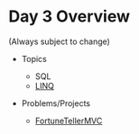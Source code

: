 # Day 3 Overview

(Always subject to change)

- Topics
  - SQL
  - [LINQ](https://docs.google.com/a/wecancodeit.org/presentation/d/1bIPsm1LCUeOloRoVgdgAu04snxhz-qWKHRTCEk1mclQ/edit?usp=sharing)
  
- Problems/Projects
  - [FortuneTellerMVC](Assignments/FortuneTellerMVC.md)
